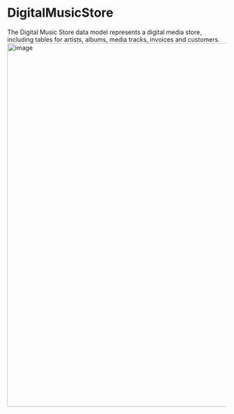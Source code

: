 # DigitalMusicStore
The Digital Music Store data model represents a digital media store, including tables for artists, albums, media tracks, invoices and customers.
<img width="836" alt="image" src="https://github.com/lerocha/chinook-database/assets/135025/cea7a05a-5c36-40cd-84c7-488307a123f4">
